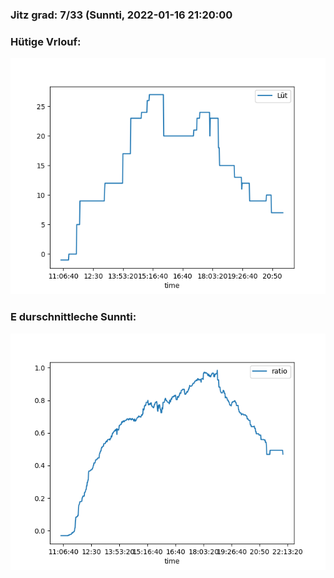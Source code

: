 ### Jitz grad: 7/33 (Sunnti, 2022-01-16 21:20:00

### Hütige Vrlouf:
![Graph](Today.png)

### E durschnittleche Sunnti:
![Graph](Sunnti.png)